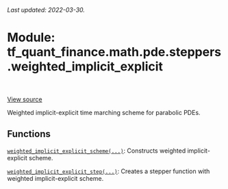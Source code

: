 <!--
This file is generated by a tool. Do not edit directly.
For open-source contributions the docs will be updated automatically.
-->

*Last updated: 2022-03-30.*

<div itemscope itemtype="http://developers.google.com/ReferenceObject">
<meta itemprop="name" content="tf_quant_finance.math.pde.steppers.weighted_implicit_explicit" />
<meta itemprop="path" content="Stable" />
</div>

# Module: tf_quant_finance.math.pde.steppers.weighted_implicit_explicit

<!-- Insert buttons and diff -->

<table class="tfo-notebook-buttons tfo-api" align="left">
</table>

<a target="_blank" href="https://github.com/google/tf-quant-finance/blob/master/tf_quant_finance/math/pde/steppers/weighted_implicit_explicit.py">View source</a>



Weighted implicit-explicit time marching scheme for parabolic PDEs.



## Functions

[`weighted_implicit_explicit_scheme(...)`](../../../../tf_quant_finance/math/pde/steppers/weighted_implicit_explicit/weighted_implicit_explicit_scheme.md): Constructs weighted implicit-explicit scheme.

[`weighted_implicit_explicit_step(...)`](../../../../tf_quant_finance/math/pde/steppers/weighted_implicit_explicit/weighted_implicit_explicit_step.md): Creates a stepper function with weighted implicit-explicit scheme.

